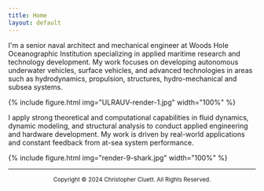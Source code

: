 ```yaml
---
title: Home
layout: default
---
```


I'm a senior naval architect and mechanical engineer at  Woods Hole Oceanographic Institution specializing in applied maritime research and technology development. My work focuses on developing autonomous underwater vehicles, surface vehicles, and advanced technologies in areas such as hydrodynamics, propulsion, structures, hydro-mechanical and subsea systems. 

{% include figure.html img="ULRAUV-render-1.jpg" width="100%" %}

I apply strong theoretical and computational capabilities in fluid dynamics, dynamic modeling, and structural analysis to conduct applied engineering and hardware development. My work is driven by real-world applications and constant feedback from at-sea system performance.

{% include figure.html img="render-9-shark.jpg" width="100%" %}

---------
<p style="text-align: center;"> <sup>  Copyright © 2024 Christopher Cluett. All Rights Reserved. </sup> </p> 


<!---

{% include figure.html img="4knots,100rpm_1.JPG" width="100%" %}

## expertise
* Surface vessel and subsea vehicle design, analysis, and testing
* Design and fabrication of metal, plastic and composite structures for surface and subsea environments
* Electric powertrain design and analysis for marine vehicles
* Hydrodynamics of UUVs
* Solid and surface modeling
* Linear and non-linear FEA
* RANS CFD modeling
* 6DOF dynamic modeling of UUVs
* Tow tank testing and data acquisition
---> 
